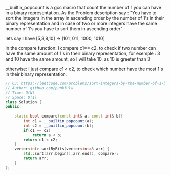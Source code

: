 <p>__builtin_popcount is a gcc macro that count the number of 1 you can have in a binary representation.
As the Problem description say : 
  "You have to sort the integers in the array in ascending order by the number of 1's in their binary representation 
  and in case of two or more integers have the same number of 1's you have to sort them in ascending order"</p>
<p>lets say I have [5,3,8,10] -> [101, 011, 1000, 1010]</p>
<p>In the compare function:
I compare c1== c2, to check if two number can have the same amount of 1's in their binary representation,
for exemple : 3 and 10 have the same amount, so I will take 10, as 10 is greeter than 3</p>
<p>otherwise:
I just compare c1 < c2, to check which number have the most 1's in their binary representation.</p>


```cpp
// OJ: https://leetcode.com/problems/sort-integers-by-the-number-of-1-bits/
// Author: github.com/punkfulw
// Time: O(N)
// Space: O(1)
class Solution {
public:
    
    static bool compare(const int& a, const int& b){
        int c1 = __builtin_popcount(a);
        int c2 = __builtin_popcount(b);
        if(c1 == c2)
            return a < b;
        return c1 < c2;
    }
    vector<int> sortByBits(vector<int>& arr) {
        std::sort(arr.begin(),arr.end(), compare);
        return arr;
    }
};
```

